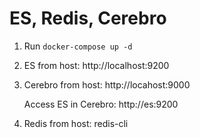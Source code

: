 # ES, Redis, Cerebro

1. Run `docker-compose up -d`

2. ES from host: http://localhost:9200

3. Cerebro from host: http://locahost:9000

   Access ES in Cerebro: http://es:9200  

4. Redis from host: redis-cli